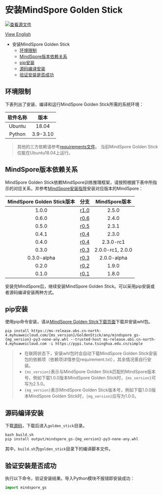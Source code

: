# 安装MindSpore Golden Stick

[![查看源文件](https://mindspore-website.obs.cn-north-4.myhuaweicloud.com/website-images/master/resource/_static/logo_source.svg)](https://gitee.com/mindspore/golden-stick/blob/r1.0.0/docs/zh_cn/install.md)

[View English](../docs_en/install.md)

<!-- TOC -->

- 安装MindSpore Golden Stick
    - [环境限制](#环境限制)
    - [MindSpore版本依赖关系](#MindSpore版本依赖关系)
    - [pip安装](#pip安装)
    - [源码编译安装](#源码编译安装)
    - [验证安装是否成功](#验证安装是否成功)

<!-- /TOC -->

## 环境限制

下表列出了安装、编译和运行MindSpore Golden Stick所需的系统环境：

| 软件名称 |  版本   |
| :-----: | :-----: |
| Ubuntu  |  18.04  |
| Python  |  3.9-3.10 |

> 其他的三方依赖请参考[requirements文件](https://gitee.com/mindspore/golden-stick/blob/master/requirements.txt)。
> 当前MindSpore Golden Stick仅能在Ubuntu18.04上运行。

## MindSpore版本依赖关系

MindSpore Golden Stick依赖MindSpore训练推理框架，请按照根据下表中所指示的对应关系，并参考[MindSpore安装指导](https://mindspore.cn/install)安装对应版本的MindSpore：

| MindSpore Golden Stick版本 |                             分支                                  | MindSpore版本 |
| :---------------------: | :-----------------------------------------------------------------: | :-------: |
|          1.0.0          | [r1.0](https://gitee.com/mindspore/golden-stick/tree/r1.0.0/)       |   2.5.0   |
|          0.6.0          | [r0.6](https://gitee.com/mindspore/golden-stick/tree/r0.6.0/)       |   2.4.0   |
|          0.5.0          | [r0.5](https://gitee.com/mindspore/golden-stick/tree/r0.5.0/)       |   2.3.1   |
|          0.4.1          | [r0.4](https://gitee.com/mindspore/golden-stick/tree/r0.4.1/)       |   2.3.0   |
|          0.4.0          | [r0.4](https://gitee.com/mindspore/golden-stick/tree/r0.4/)         |   2.3.0-rc1   |
|          0.3.0          | [r0.3](https://gitee.com/mindspore/golden-stick/tree/r0.3/)         |   2.0.0-rc1, 2.0.0   |
|       0.3.0-alpha       | [r0.3](https://gitee.com/mindspore/golden-stick/tree/v0.3.0-alpha/) |   2.0.0-alpha   |
|          0.2.0          | [r0.2](https://gitee.com/mindspore/golden-stick/tree/r0.2/)         |   1.9.0   |
|          0.1.0          | [r0.1](https://gitee.com/mindspore/golden-stick/tree/r0.1/)         |   1.8.0   |

安装完MindSpore后，继续安装MindSpore Golden Stick。可以采用pip安装或者源码编译安装两种方式。

## pip安装

使用pip命令安装，请从[MindSpore Golden Stick下载页面](https://www.mindspore.cn/versions)下载并安装whl包。

 ```shell
pip install https://ms-release.obs.cn-north-4.myhuaweicloud.com/{ms_version}/GoldenStick/any/mindspore_gs-{mg_version}-py3-none-any.whl --trusted-host ms-release.obs.cn-north-4.myhuaweicloud.com -i https://pypi.tuna.tsinghua.edu.cn/simple
```

> - 在联网状态下，安装whl包时会自动下载MindSpore Golden Stick安装包的依赖项（依赖项详情参见requirement.txt），其余情况需自行安装。
> - `{ms_version}`表示与MindSpore Golden Stick匹配的MindSpore版本号，例如下载1.0.0版本MindSpore Golden Stick时，`{ms_version}`可写为2.5.0。
> - `{mg_version}`表示MindSpore Golden Stick版本号，例如下载1.0.0版本MindSpore Golden Stick时，`{mg_version}`应写为1.0.0。

## 源码编译安装

下载[源码](https://gitee.com/mindspore/golden-stick)，下载后进入`golden_stick`目录。

```shell
bash build.sh
pip install output/mindspore_gs-{mg_version}-py3-none-any.whl
```

其中，`build.sh`为`golden_stick`目录下的编译脚本文件。

## 验证安装是否成功

执行以下命令，验证安装结果。导入Python模块不报错即安装成功：

```python
import mindspore_gs
```
